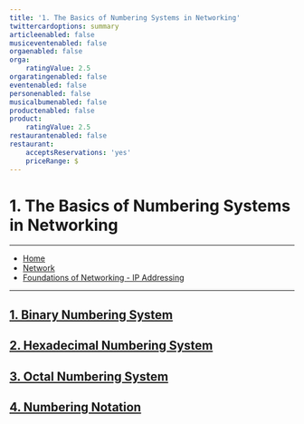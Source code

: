 ```yaml
---
title: '1. The Basics of Numbering Systems in Networking'
twittercardoptions: summary
articleenabled: false
musiceventenabled: false
orgaenabled: false
orga:
    ratingValue: 2.5
orgaratingenabled: false
eventenabled: false
personenabled: false
musicalbumenabled: false
productenabled: false
product:
    ratingValue: 2.5
restaurantenabled: false
restaurant:
    acceptsReservations: 'yes'
    priceRange: $
---
```


# <a href="/network" class="nav-button transform"><span></span></a>1. The Basics of Numbering Systems in Networking




---

<div>
<nav class="breadcrumb is-medium" aria-label="breadcrumbs">
  <ul>
    <li><a href="/"><span class="icon is-small"><i class="fa fa-home"></i></span>Home<span></span></a></li>
    <li><a href="/network"><span class="icon is-small"><i class="fa fa-connectdevelop"></i></span><span>Network</span></a></li>
    <li><a href="/network/foundations-of-networking-ip-addressing">Foundations of Networking - IP Addressing</a></li>
  </ul>
</nav>
</div>

---

##  [1. Binary Numbering System](/network/foundations-of-networking-ip-addressing/the-basics-of-numbering-systems-in-networking/binary-numbering-system)
##  [2. Hexadecimal Numbering System](/network/foundations-of-networking-ip-addressing/the-basics-of-numbering-systems-in-networking/hexadecimal-numbering-system)
##  [3. Octal Numbering System](/network/foundations-of-networking-ip-addressing/the-basics-of-numbering-systems-in-networking/octal-numbering-system)
##  [4. Numbering Notation](/network/foundations-of-networking-ip-addressing/the-basics-of-numbering-systems-in-networking/numbering-notation)